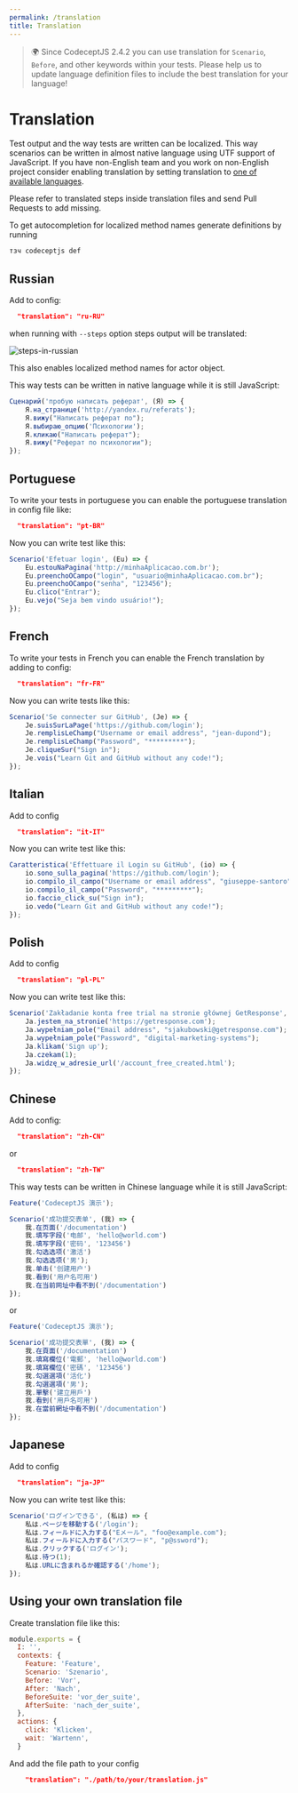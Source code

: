```yaml
---
permalink: /translation
title: Translation
---
```


> 🌍 Since CodeceptJS 2.4.2 you can use translation for `Scenario`, `Before`, and other keywords within your tests. Please help us to update language definition files to include the best translation for your language!

# Translation

Test output and the way tests are written can be localized.
This way scenarios can be written in almost native language using UTF support of JavaScript.
If you have non-English team and you work on non-English project consider enabling translation
by setting translation to [one of available languages](https://github.com/codeceptjs/CodeceptJS/blob/master/translations).

Please refer to translated steps inside translation files and send Pull Requests to add missing.

To get autocompletion for localized method names generate definitions by running

```sh
тзч codeceptjs def
```

## Russian

Add to config:

```json
  "translation": "ru-RU"
```

when running with `--steps` option steps output will be translated:

![steps-in-russian](/img/translate-ru1.png)

This also enables localized method names for actor object.

This way tests can be written in native language while it is still JavaScript:

```js
Сценарий('пробую написать реферат', (Я) => {
    Я.на_странице('http://yandex.ru/referats');
    Я.вижу("Написать реферат по");
    Я.выбираю_опцию('Психологии');
    Я.кликаю("Написать реферат");
    Я.вижу("Реферат по психологии");
});
```

## Portuguese

To write your tests in portuguese you can enable the portuguese translation in config file like:

```json
  "translation": "pt-BR"
```

Now you can write test like this:

```js
Scenario('Efetuar login', (Eu) => {
    Eu.estouNaPagina('http://minhaAplicacao.com.br');
    Eu.preenchoOCampo("login", "usuario@minhaAplicacao.com.br");
    Eu.preenchoOCampo("senha", "123456");
    Eu.clico("Entrar");
    Eu.vejo("Seja bem vindo usuário!");
});
```

## French

To write your tests in French you can enable the French translation by adding to config:

```json
  "translation": "fr-FR"
```

Now you can write tests like this:

```js
Scenario('Se connecter sur GitHub', (Je) => {
    Je.suisSurLaPage('https://github.com/login');
    Je.remplisLeChamp("Username or email address", "jean-dupond");
    Je.remplisLeChamp("Password", "*********");
    Je.cliqueSur("Sign in");
    Je.vois("Learn Git and GitHub without any code!");
});
```

## Italian

Add to config

```json
  "translation": "it-IT"
```

Now you can write test like this:

```js
Caratteristica('Effettuare il Login su GitHub', (io) => {
    io.sono_sulla_pagina('https://github.com/login');
    io.compilo_il_campo("Username or email address", "giuseppe-santoro");
    io.compilo_il_campo("Password", "*********");
    io.faccio_click_su("Sign in");
    io.vedo("Learn Git and GitHub without any code!");
});
```

## Polish

Add to config

```json
  "translation": "pl-PL"
```

Now you can write test like this:

```js
Scenario('Zakładanie konta free trial na stronie głównej GetResponse', (Ja) => {
    Ja.jestem_na_stronie('https://getresponse.com');
    Ja.wypełniam_pole("Email address", "sjakubowski@getresponse.com");
    Ja.wypełniam_pole("Password", "digital-marketing-systems");
    Ja.klikam('Sign up');
    Ja.czekam(1);
    Ja.widzę_w_adresie_url('/account_free_created.html');
});
```

## Chinese

Add to config:

```JSON
  "translation": "zh-CN"
```
or
```JSON
  "translation": "zh-TW"
```

This way tests can be written in Chinese language while it is still JavaScript:

```JavaScript
Feature('CodeceptJS 演示');

Scenario('成功提交表单', (我) => {
    我.在页面('/documentation')
    我.填写字段('电邮', 'hello@world.com')
    我.填写字段('密码', '123456')
    我.勾选选项('激活')
    我.勾选选项('男');
    我.单击('创建用户')
    我.看到('用户名可用')
    我.在当前网址中看不到('/documentation')
});
```
or
```JavaScript
Feature('CodeceptJS 演示');

Scenario('成功提交表單', (我) => {
    我.在頁面('/documentation')
    我.填寫欄位('電郵', 'hello@world.com')
    我.填寫欄位('密碼', '123456')
    我.勾選選項('活化')
    我.勾選選項('男');
    我.單擊('建立用戶')
    我.看到('用戶名可用')
    我.在當前網址中看不到('/documentation')
});
```

## Japanese

Add to config

```json
  "translation": "ja-JP"
```

Now you can write test like this:

```js
Scenario('ログインできる', (私は) => {
    私は.ページを移動する('/login');
    私は.フィールドに入力する("Eメール", "foo@example.com");
    私は.フィールドに入力する("パスワード", "p@ssword");
    私は.クリックする('ログイン');
    私は.待つ(1);
    私は.URLに含まれるか確認する('/home');
});
```

## Using your own translation file

Create translation file like this:

```js
module.exports = {
  I: '',
  contexts: {
    Feature: 'Feature',
    Scenario: 'Szenario',
    Before: 'Vor',
    After: 'Nach',
    BeforeSuite: 'vor_der_suite',
    AfterSuite: 'nach_der_suite',
  },
  actions: {
    click: 'Klicken',
    wait: 'Wartenn',
  }
```

And add the file path to your config

```json
    "translation": "./path/to/your/translation.js"
```
